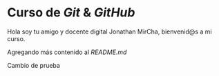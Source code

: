 # Curso de _Git_ & _GitHub_

Hola soy tu amigo y docente digital Jonathan MirCha, bienvenid@s a mi curso.

Agregando más contenido al _README.md_

Cambio de prueba
